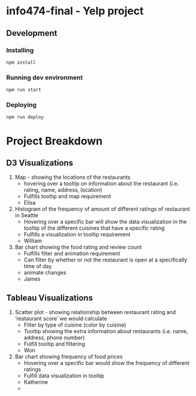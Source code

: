 # info474-final - Yelp project

## Development

### Installing

`npm install`

### Running dev environment

`npm run start`

### Deploying

`npm run deploy`

# Project Breakdown

## D3 Visualizations
1. Map - showing the locations of the restaurants 
    - hovering over a tooltip on information about the restaurant (i.e. rating, name, address, location) 
    - Fulfills tooltip and map  requirement
    - Elisa
2. Histogram of the frequency of amount of different ratings of restaurant in Seattle
    - Hovering over a specific bar will show the data visualization in the tooltip of the different cuisines that have a specific rating
    - Fulfills a visualization in tooltip requirement
    - William
3. Bar chart showing the food rating and review count
    - Fulfills filter and animation requirement
    - Can filter by whether or not the restaurant is open at a specifically time of day
    - animate changes
    - James 

## Tableau Visualizations
1. Scatter plot - showing relationship between restaurant rating and ‘restaurant score’ we would calculate
    - Filter by type of cuisine (color by cuisine)
    - Tooltip showing the extra information about restaurants (i.e. name, address, phone number)
    - Fulfill tooltip and filtering
    - Won
2. Bar chart showing frequency of food prices 
    - Hovering over a specific bar would show the frequency of different ratings 
    - Fulfill data visualization in tooltip
    - Katherine
    - 